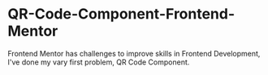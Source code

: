 # QR-Code-Component-Frontend-Mentor
Frontend Mentor has challenges to improve skills in Frontend Development, I've done my vary first problem, QR Code Component.
